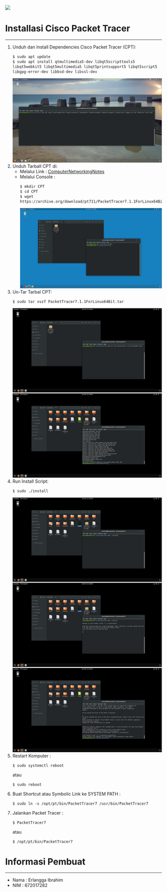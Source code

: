 ![](https://raw.githubusercontent.com/wowotek/Kuliah/master/Semester%204/Jarkom/Tugas%201/Logo.png)
# Installasi Cisco Packet Tracer
---

1. Unduh dan Install Dependencies Cisco Packet Tracer (CPT):
    ```
    $ sudo apt update
    $ sudo apt install qtmultimedia5-dev libqt5scripttools5 libqt5webkit5 libqt5multimedia5 libqt5printsupport5 libqt5script5 libgpg-error-dev libbsd-dev libssl-dev
    ```
    ![](https://raw.githubusercontent.com/wowotek/Kuliah/master/Semester%204/Jarkom/Tugas%201/Installasi/apt.png)
2. Unduh Tarball CPT di:
    - Melalui Link :
      [ComputerNetworkingNotes](https://archive.org/download/pt711/PacketTracer7.1.1ForLinux64Bit.tar)
    - Melalui Console :
        ```
        $ mkdir CPT
        $ cd CPT
        $ wget https://archive.org/download/pt711/PacketTracer7.1.1ForLinux64Bit.tar
        ```
        ![](https://raw.githubusercontent.com/wowotek/Kuliah/master/Semester%204/Jarkom/Tugas%201/Installasi/1.0.png)
3. Un-Tar Tarbal CPT:
    ```
    $ sudo tar xvzf PacketTracer7.1.1ForLinux64Bit.tar
    ```
    ![](https://raw.githubusercontent.com/wowotek/Kuliah/master/Semester%204/Jarkom/Tugas%201/Installasi/2.0.png)
    ![](https://raw.githubusercontent.com/wowotek/Kuliah/master/Semester%204/Jarkom/Tugas%201/Installasi/2.1.png)
4. Run Install Script:
    ```
    $ sudo ./install
    ```
    ![](https://raw.githubusercontent.com/wowotek/Kuliah/master/Semester%204/Jarkom/Tugas%201/Installasi/3.0.png)
    ![](https://raw.githubusercontent.com/wowotek/Kuliah/master/Semester%204/Jarkom/Tugas%201/Installasi/3.1.png)
    ![](https://raw.githubusercontent.com/wowotek/Kuliah/master/Semester%204/Jarkom/Tugas%201/Installasi/FINAL.png)
5. Restart Komputer :
    ```
    $ sudo systemctl reboot
    ```
    atau
    ```
    $ sudo reboot
    ```
7. Buat Shortcut atau Symbolic Link ke SYSTEM PATH :
    ```
    $ sudo ln -s /opt/pt/bin/PacketTracer7 /usr/bin/PacketTracer7
    ```
6. Jalankan Packet Tracer :
    ```
    $ PacketTracer7
    ```
    atau
    ```
    $ /opt/pt/bin/PacketTracer7
    ```
# Informasi Pembuat
---
- Nama : Erlangga Ibrahim
- NIM : 672017282
